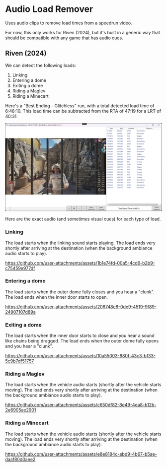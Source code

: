 # Audio Load Remover

Uses audio clips to remove load times from a speedrun video.

For now, this only works for Riven (2024), but it's built in a generic way that
should be compatible with any game that has audio cues.

## Riven (2024)

We can detect the following loads:

1. Linking
1. Entering a dome
1. Exiting a dome
1. Riding a Maglev
1. Riding a Minecart

Here's a "Best Ending - Glitchless" run, with a total detected load time of
6:48:10. This load time can be subtracted from the RTA of 47:19 for a LRT of
40:31.

![Example Best Ending Glitches Loads](Riven/best-ending-example.png)

Here are the exact audio (and sometimes visual cues) for each type of load.

### Linking

The load starts when the linking sound starts playing. The load ends very
shortly after arriving at the destination (when the background ambiance audio
starts to play).

https://github.com/user-attachments/assets/1b1e74fd-00a5-4cd6-b2b9-c75459e977df

### Entering a dome

The load starts when the outer dome fully closes and you hear a "clunk". The
load ends when the inner door starts to open.

https://github.com/user-attachments/assets/206748e8-0de9-4519-9f89-24907107d89a

### Exiting a dome

The load starts when the inner door starts to close and you hear a sound like
chains being dragged. The load ends when the outer dome fully opens and you hear a "clunk".

https://github.com/user-attachments/assets/10a55003-880f-43c3-bf33-5c9b7df51757

### Riding a Maglev

The load starts when the vehicle audio starts (shortly after the vehicle starts
moving). The load ends very shortly after arriving at the destination (when the
background ambiance audio starts to play).

https://github.com/user-attachments/assets/c650df82-8e49-4ea8-b12b-2e6905ae2901

### Riding a Minecart

The load starts when the vehicle audio starts (shortly after the vehicle starts
moving). The load ends very shortly after arriving at the destination (when the
background ambiance audio starts to play).

https://github.com/user-attachments/assets/e8e8184c-ebd9-4b67-b5ae-daaf80d0aee2

